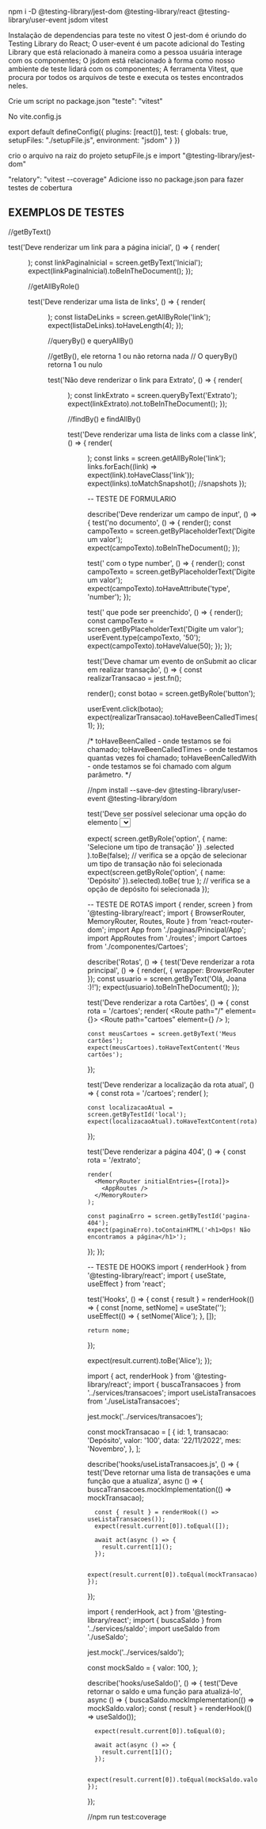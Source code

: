 npm i -D @testing-library/jest-dom @testing-library/react @testing-library/user-event jsdom vitest

Instalação de dependencias para teste no vitest
O jest-dom é oriundo do Testing Library do React;
O user-event é um pacote adicional do Testing Library que está relacionado à maneira como a pessoa usuária interage com os componentes;
O jsdom está relacionado à forma como nosso ambiente de teste lidará com os componentes;
A ferramenta Vitest, que procura por todos os arquivos de teste e executa os testes encontrados neles.

Crie um script no package.json
"teste": "vitest"

No vite.config.js

export default defineConfig({
plugins: [react()],
test: {
globals: true,
setupFiles: "./setupFile.js",
environment: "jsdom"
}
})

crio o arquivo na raiz do projeto setupFile.js
e
import "@testing-library/jest-dom"


"relatory": "vitest --coverage"
Adicione isso no package.json para fazer testes de cobertura

EXEMPLOS DE TESTES 
--
//getByText()

test('Deve renderizar um link para a página inicial', () => {
  render(<Menu />);
  const linkPaginaInicial = screen.getByText('Inicial');
  expect(linkPaginaInicial).toBeInTheDocument();
});

//getAllByRole()

test('Deve renderizar uma lista de links', () => {
    render(<Menu />);
    const listaDeLinks = screen.getAllByRole('link');
    expect(listaDeLinks).toHaveLength(4);
  });

  //queryBy() e queryAllBy()

  //getBy(), ele retorna 1 ou não retorna nada
  // O queryBy() retorna 1 ou nulo


test('Não deve renderizar o link para Extrato', () => {
    render(<Menu />);
    const linkExtrato = screen.queryByText('Extrato');
    expect(linkExtrato).not.toBeInTheDocument();
  });

  //findBy() e findAllBy()




test('Deve renderizar uma lista de links com a classe link', () => {
    render(<Menu />);
    const links = screen.getAllByRole('link');
    links.forEach((link) => expect(link).toHaveClass('link'));
    expect(links).toMatchSnapshot(); //snapshots
  });

--
TESTE DE FORMULARIO

describe('Deve renderizar um campo de input', () => {
  test('no documento', () => {
    render(<Formulario />);
    const campoTexto = screen.getByPlaceholderText('Digite um valor');
    expect(campoTexto).toBeInTheDocument();
  });

  test(' com o type number', () => {
    render(<Formulario />);
    const campoTexto = screen.getByPlaceholderText('Digite um valor');
    expect(campoTexto).toHaveAttribute('type', 'number');
  });

  test(' que pode ser preenchido', () => {
    render(<Formulario />);
    const campoTexto = screen.getByPlaceholderText('Digite um valor');
    userEvent.type(campoTexto, '50');
    expect(campoTexto).toHaveValue(50);
  });
});

test('Deve chamar um evento de onSubmit ao clicar em realizar transação', () => {
  const realizarTransacao = jest.fn();

  render(<Formulario realizarTransacao={realizarTransacao} />);
  const botao = screen.getByRole('button');

  userEvent.click(botao);
  expect(realizarTransacao).toHaveBeenCalledTimes(1);
});


/* toHaveBeenCalled - onde testamos se foi chamado;
toHaveBeenCalledTimes - onde testamos quantas vezes foi chamado;
toHaveBeenCalledWith - onde testamos se foi chamado com algum parâmetro. */

//npm install --save-dev @testing-library/user-event @testing-library/dom

test('Deve ser possível selecionar uma opção do elemento <select/>', () => {
  render(<Formulario />); // renderiza o componente
  const select = screen.getByRole('combobox'); // faz a consulta do elemento select
  userEvent.selectOptions(select, ['Depósito']); // simula a ação de selecionar uma opção do select

  expect(
    screen.getByRole('option', { name: 'Selecione um tipo de transação' })
      .selected
  ).toBe(false); // verifica se a opção de selecionar um tipo de transação não foi selecionada
  expect(screen.getByRole('option', { name: 'Depósito' }).selected).toBe(
    true
  ); // verifica se a opção de depósito foi selecionada
});


--
TESTE DE ROTAS 
import { render, screen } from '@testing-library/react';
import { BrowserRouter, MemoryRouter, Routes, Route } from 'react-router-dom';
import App from './paginas/Principal/App';
import AppRoutes from './routes';
import Cartoes from './componentes/Cartoes';

describe('Rotas', () => {
  test('Deve renderizar a rota principal', () => {
    render(<App />, { wrapper: BrowserRouter });
    const usuario = screen.getByText('Olá, Joana :)!');
    expect(usuario).toBeInTheDocument();
  });

  test('Deve renderizar a rota Cartões', () => {
    const rota = '/cartoes';
    render(
      <MemoryRouter initialEntries={[rota]}>
        <Routes>
          <Route path="/" element={<App />}>
            <Route path="cartoes" element={<Cartoes />} />
          </Route>
        </Routes>
      </MemoryRouter>
    );

    const meusCartoes = screen.getByText('Meus cartões');
    expect(meusCartoes).toHaveTextContent('Meus cartões');
  });

  test('Deve renderizar a localização da rota atual', () => {
    const rota = '/cartoes';
    render(
      <MemoryRouter initialEntries={[rota]}>
        <App />
      </MemoryRouter>
    );

    const localizacaoAtual = screen.getByTestId('local');
    expect(localizacaoAtual).toHaveTextContent(rota);
  });

  test('Deve renderizar a página 404', () => {
    const rota = '/extrato';

    render(
      <MemoryRouter initialEntries={[rota]}>
        <AppRoutes />
      </MemoryRouter>
    );

    const paginaErro = screen.getByTestId('pagina-404');
    expect(paginaErro).toContainHTML('<h1>Ops! Não encontramos a página</h1>');
  });
});


-- 
TESTE DE HOOKS 
import { renderHook } from '@testing-library/react';
import { useState, useEffect } from 'react';

test('Hooks', () => {
  const { result } = renderHook(() => {
    const [nome, setNome] = useState('');
    useEffect(() => {
      setNome('Alice');
    }, []);

    return nome;
  });

  expect(result.current).toBe('Alice');
});


import { act, renderHook } from '@testing-library/react';
import { buscaTransacoes } from '../services/transacoes';
import useListaTransacoes from './useListaTransacoes';

jest.mock('../services/transacoes');

const mockTransacao = [
    {
      id: 1,
      transacao: 'Depósito',
      valor: '100',
      data: '22/11/2022',
      mes: 'Novembro',
    },
  ];

  describe('hooks/useListaTransacoes.js', () => {
    test('Deve retornar uma lista de transações e uma função que a atualiza', async () => {
      buscaTransacoes.mockImplementation(() => mockTransacao);
  
      const { result } = renderHook(() => useListaTransacoes());
      expect(result.current[0]).toEqual([]);
  
      await act(async () => {
        result.current[1]();
      });
  
      expect(result.current[0]).toEqual(mockTransacao);
    });
  });

  import { renderHook, act } from '@testing-library/react';
import { buscaSaldo } from '../services/saldo';
import useSaldo from './useSaldo';

jest.mock('../services/saldo');

const mockSaldo = {
    valor: 100,
  };

  describe('hooks/useSaldo()', () => {
    test('Deve retornar o saldo e uma função para atualizá-lo', async () => {
      buscaSaldo.mockImplementation(() => mockSaldo.valor);
      const { result } = renderHook(() => useSaldo());
  
      expect(result.current[0]).toEqual(0);
  
      await act(async () => {
        result.current[1]();
      });
  
      expect(result.current[0]).toEqual(mockSaldo.valor);
    });
  });

  //npm run test:coverage

